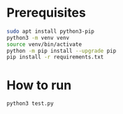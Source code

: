 # Prerequisites
   ```sh
   sudo apt install python3-pip
   python3 -m venv venv
   source venv/bin/activate
   python -m pip install --upgrade pip
   pip install -r requirements.txt
   ```

# How to run
   ```sh
   python3 test.py
   ```
